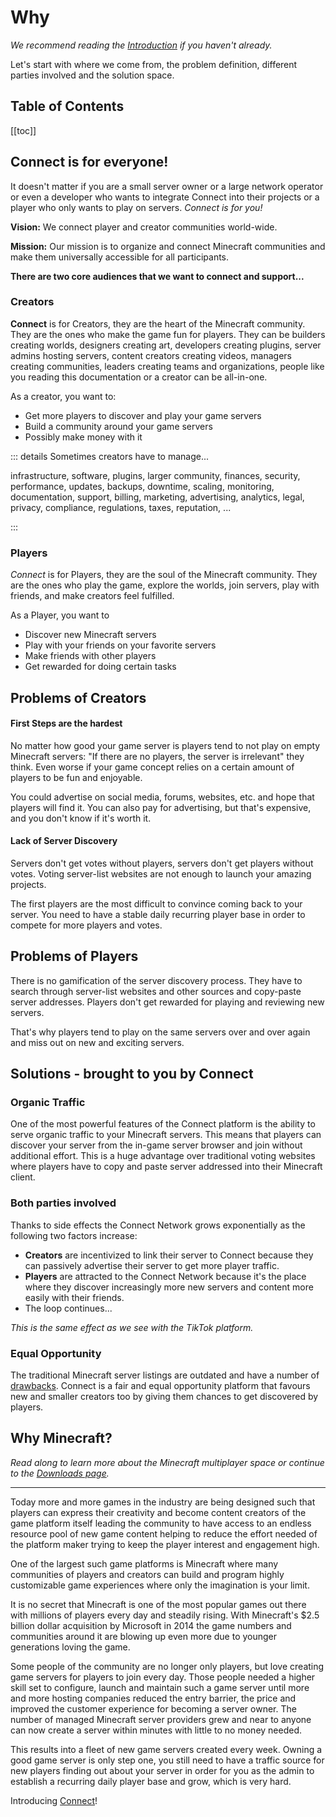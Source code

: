 # Why

_We recommend reading the [Introduction](index) if you haven't already._

Let's start with where we come from, the problem definition,
different parties involved and the solution space.

## Table of Contents

[[toc]]

## Connect is for everyone!

It doesn't matter if you are a small server owner or a large network operator
or even a developer who wants to integrate Connect into their projects
or a player who only wants to play on servers. _Connect is for you!_

**Vision:** We connect player and creator communities world-wide.

**Mission:** Our mission is to organize and connect Minecraft communities
and make them universally accessible for all participants.

**There are two core audiences that we want to connect and support...**

### Creators

**Connect** is for Creators, they are the heart of the Minecraft community. They are 
the ones who make the game fun for players. They can be
builders creating worlds, designers creating art,
developers creating plugins, server admins hosting servers,
content creators creating videos, managers creating communities,
leaders creating teams and organizations, people like you reading this documentation
or a creator can be all-in-one.

As a creator, you want to:
- Get more players to discover and play your game servers
- Build a community around your game servers
- Possibly make money with it

::: details Sometimes creators have to manage...

infrastructure, software, plugins, larger community,
finances, security, performance, updates, backups, downtime, scaling,
monitoring, documentation, support, billing, marketing, advertising,
analytics, legal, privacy, compliance, regulations, taxes, reputation, ...

:::

### Players

_Connect_ is for Players, they are the soul of the Minecraft community. They are the ones who
play the game, explore the worlds, join servers, play with friends,
and make creators feel fulfilled.

As a Player, you want to
- Discover new Minecraft servers
- Play with your friends on your favorite servers
- Make friends with other players
- Get rewarded for doing certain tasks

## Problems of Creators

#### First Steps are the hardest

No matter how good your game server is players tend to not play on empty Minecraft servers:
"If there are no players, the server is irrelevant" they think.
Even worse if your game concept relies on a certain amount of players to be fun and enjoyable.

You could advertise on social media, forums, websites, etc. and hope that
players will find it. You can also pay for advertising, but that's expensive,
and you don't know if it's worth it.

#### Lack of Server Discovery

Servers don't get votes without players, servers don't get players without votes.
Voting server-list websites are not enough to launch your amazing projects.

The first players are the most difficult to convince coming back to your server.
You need to have a stable daily recurring player base in order to compete for more
players and votes.

## Problems of Players

There is no gamification of the server discovery process. They have to search
through server-list websites and other sources and copy-paste server addresses.
Players don't get rewarded for playing and reviewing new servers. 

That's why players tend to play on the same servers over and over again
and miss out on new and exciting servers.

## Solutions - brought to you by Connect

### Organic Traffic

One of the most powerful features of the Connect platform is the ability to
serve organic traffic to your Minecraft servers. This means that players
can discover your server from the in-game server browser and join without
additional effort. This is a huge advantage over traditional voting websites
where players have to copy and paste server addressed into their Minecraft client.

### Both parties involved

Thanks to side effects the Connect Network grows exponentially
as the following two factors increase:
- **Creators** are incentivized to link their server to Connect
  because they can passively advertise their server to get more player traffic.
- **Players** are attracted to the Connect Network because it's the place where
  they discover increasingly more new servers and content more easily with their friends.
- The loop continues...

_This is the same effect as we see with the TikTok platform._

### Equal Opportunity

The traditional Minecraft server listings are outdated and have a number of [drawbacks](#lack-of-server-discovery).
Connect is a fair and equal opportunity platform that favours new and smaller creators too
by giving them chances to get discovered by players.

## Why Minecraft?

_Read along to learn more about the Minecraft multiplayer space or continue to the [Downloads page](/guide/downloads)._

---

Today more and more games in the industry are being designed such that players can express their creativity and become content creators of the game platform itself leading the community to have access to an endless resource pool of new game content helping to reduce the effort needed of the platform maker trying to keep the player interest and engagement high.

One of the largest such game platforms is Minecraft where many communities of players and creators can build and program highly customizable game experiences where only the imagination is your limit.

It is no secret that Minecraft is one of the most popular games out there with millions of players every day and steadily rising. With Minecraft's $2.5 billion dollar acquisition by Microsoft in 2014 the game numbers and communities around it are blowing up even more due to younger generations loving the game.

Some people of the community are no longer only players, but love creating game servers for players to join every day. Those people needed a higher skill set to configure, launch and maintain such a game server until more and more hosting companies reduced the entry barrier, the price and improved the customer experience for becoming a server owner. The number of managed Minecraft server providers grew and near to anyone can now create a server within minutes with little to no money needed.

This results into a fleet of new game servers created every week. Owning a good game server is only step one, you still need to have a traffic source for new players finding out about your server in order for you as the admin to establish a recurring daily player base and grow, which is very hard.

Introducing [Connect](/guide/)!
